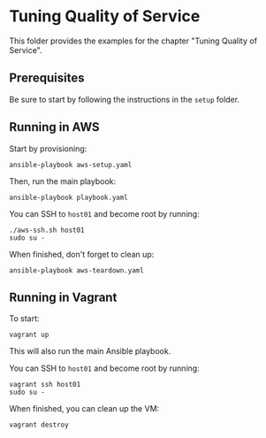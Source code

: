 # Tuning Quality of Service

This folder provides the examples for the chapter "Tuning Quality of Service".

## Prerequisites

Be sure to start by following the instructions in the `setup` folder.

## Running in AWS

Start by provisioning:

```
ansible-playbook aws-setup.yaml
```

Then, run the main playbook:

```
ansible-playbook playbook.yaml
```

You can SSH to `host01` and become root by running:

```
./aws-ssh.sh host01
sudo su -
```

When finished, don't forget to clean up:

```
ansible-playbook aws-teardown.yaml
```

## Running in Vagrant

To start:

```
vagrant up
```

This will also run the main Ansible playbook.

You can SSH to `host01` and become root by running:

```
vagrant ssh host01
sudo su -
```

When finished, you can clean up the VM:

```
vagrant destroy
```
